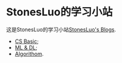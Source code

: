 # StonesLuo的学习小站

这是StonesLuo的学习小站[StonesLuo's Blogs](https://github.com/StonesLuo/stonesluo.github.io).

* [CS Basic](https://stonesluo.github.io);
* [ML & DL]();
* [Algorithom]().


